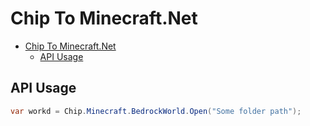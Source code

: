 # Chip To Minecraft.Net

- [Chip To Minecraft.Net](#chip-to-minecraftnet)
	- [API Usage](#api-usage)

## API Usage

```C#
var workd = Chip.Minecraft.BedrockWorld.Open("Some folder path");
```
